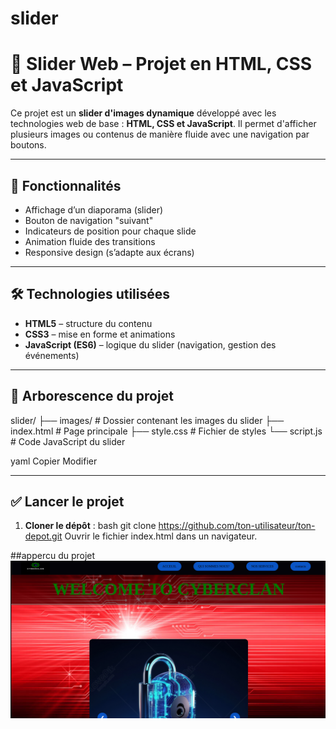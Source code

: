 # slider
# 🎯 Slider Web – Projet en HTML, CSS et JavaScript

Ce projet est un **slider d'images dynamique** développé avec les technologies web de base : **HTML, CSS et JavaScript**. Il permet d'afficher plusieurs images ou contenus de manière fluide avec une navigation par boutons.

---

## 🚀 Fonctionnalités

- Affichage d’un diaporama (slider)
- Bouton de navigation "suivant"
- Indicateurs de position pour chaque slide
- Animation fluide des transitions
- Responsive design (s’adapte aux écrans)

---

## 🛠️ Technologies utilisées

- **HTML5** – structure du contenu
- **CSS3** – mise en forme et animations
- **JavaScript (ES6)** – logique du slider (navigation, gestion des événements)

---

## 📁 Arborescence du projet

slider/
├── images/ # Dossier contenant les images du slider
├── index.html # Page principale
├── style.css # Fichier de styles
└── script.js # Code JavaScript du slider

yaml
Copier
Modifier

---

## ✅ Lancer le projet

1. **Cloner le dépôt** :
bash
git clone https://github.com/ton-utilisateur/ton-depot.git
Ouvrir le fichier index.html dans un navigateur.

##appercu du projet
<img src="images/capture.png">
